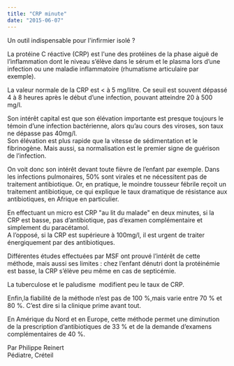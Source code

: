 ```yaml
---
title: "CRP minute"
date: "2015-06-07"
---
```


Un outil indispensable pour l'infirmier isolé ?

La protéine C réactive (CRP) est l'une des protéines de la phase aiguë de l’inflammation dont le niveau s’élève dans le sérum et le plasma lors d’une infection ou une maladie inflammatoire (rhumatisme articulaire par exemple).

La valeur normale de la CRP est < à 5 mg/litre. Ce seuil est souvent dépassé 4 à 8 heures après le début d’une infection, pouvant atteindre 20 à 500 mg/l.

Son intérêt capital est que son élévation importante est presque toujours le témoin d’une infection bactérienne, alors qu’au cours des viroses, son taux ne dépasse pas 40mg/l.  
Son élévation est plus rapide que la vitesse de sédimentation et le fibrinogène. Mais aussi, sa normalisation est le premier signe de guérison de l’infection.

On voit donc son intérêt devant toute fièvre de l’enfant par exemple. Dans les infections pulmonaires, 50% sont virales et ne nécessitent pas de traitement antibiotique. Or, en pratique, le moindre tousseur fébrile reçoit un traitement antibiotique, ce qui explique le taux dramatique de résistance aux antibiotiques, en Afrique en particulier.

En effectuant un micro est CRP "au lit du malade" en deux minutes, si la CRP est basse, pas d’antibiotique, pas d’examen complémentaire et simplement du paracétamol.  
A l’opposé, si la CRP est supérieure à 100mg/l, il est urgent de traiter énergiquement par des antibiotiques.

Différentes études effectuées par MSF ont prouvé l’intérêt de cette méthode, mais aussi ses limites : chez l’enfant dénutri dont la protéinémie est basse, la CRP s’élève peu même en cas de septicémie.

La tuberculose et le paludisme  modifient peu le taux de CRP.

Enfin,la fiabilité de la méthode n’est pas de 100 %,mais varie entre 70 % et 80 %. C’est dire si la clinique prime avant tout.

En Amérique du Nord et en Europe, cette méthode permet une diminution de la prescription d’antibiotiques de 33 % et de la demande d’examens complémentaires de 40 %.

Par Philippe Reinert  
Pédiatre, Créteil